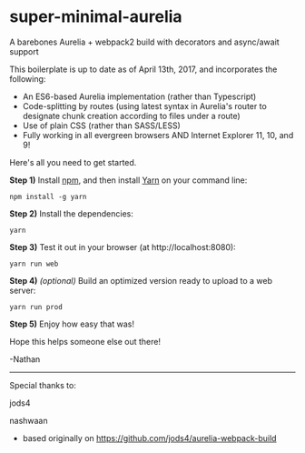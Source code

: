 # super-minimal-aurelia
A barebones Aurelia + webpack2 build with decorators and async/await support

This boilerplate is up to date as of April 13th, 2017, and incorporates the following:

* An ES6-based Aurelia implementation (rather than Typescript)
* Code-splitting by routes (using latest syntax in Aurelia's router to designate chunk creation according to files under a route)
* Use of plain CSS (rather than SASS/LESS)
* Fully working in all evergreen browsers AND Internet Explorer 11, 10, and 9!

Here's all you need to get started. 

**Step 1)** Install [npm](http://blog.npmjs.org/post/85484771375/how-to-install-npm), and then install [Yarn](https://yarnpkg.com) on your command line:

`npm install -g yarn`

**Step 2)** Install the dependencies:

`yarn`

**Step 3)** Test it out in your browser (at http://localhost:8080):

`yarn run web`

**Step 4)** _(optional)_ Build an optimized version ready to upload to a web server:

`yarn run prod`

**Step 5)** Enjoy how easy that was!

Hope this helps someone else out there!

-Nathan

--------------------------------------------------------------------

Special thanks to:

jods4

nashwaan

- based originally on https://github.com/jods4/aurelia-webpack-build
